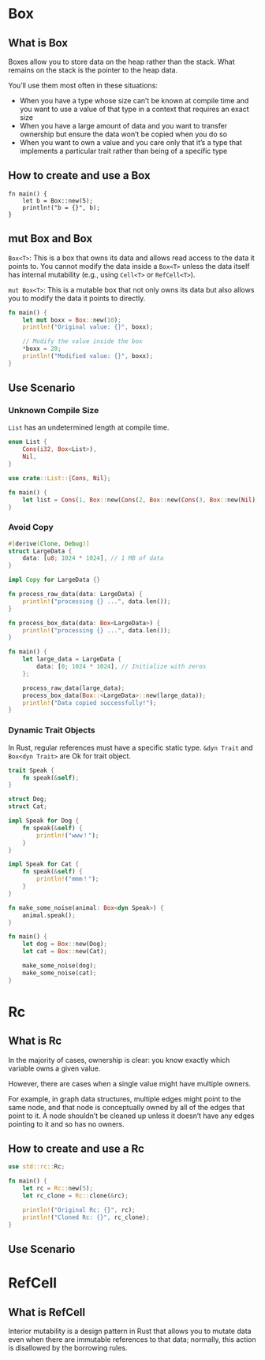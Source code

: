 # Box

## What is Box

Boxes allow you to store data on the heap rather than the stack. What remains on the stack is the pointer to the heap data. 

You’ll use them most often in these situations:

- When you have a type whose size can’t be known at compile time and you want to use a value of that type in a context that requires an exact size
- When you have a large amount of data and you want to transfer ownership but ensure the data won’t be copied when you do so
- When you want to own a value and you care only that it’s a type that implements a particular trait rather than being of a specific type

## How to create and use a Box

```
fn main() {
    let b = Box::new(5);
    println!("b = {}", b);
}
```

## mut Box and Box

`Box<T>`: This is a box that owns its data and allows read access to the data it points to. You cannot modify the data inside a `Box<T>` unless the data itself has internal mutability (e.g., using `Cell<T>` or `RefCell<T>`).

`mut Box<T>`: This is a mutable box that not only owns its data but also allows you to modify the data it points to directly. 

```rust
fn main() {
    let mut boxx = Box::new(10);
    println!("Original value: {}", boxx);

    // Modify the value inside the box
    *boxx = 20;
    println!("Modified value: {}", boxx);
}
```

## Use Scenario

### Unknown Compile Size

`List` has an undetermined length at compile time.

```rust
enum List {
    Cons(i32, Box<List>),
    Nil,
}

use crate::List::{Cons, Nil};

fn main() {
    let list = Cons(1, Box::new(Cons(2, Box::new(Cons(3, Box::new(Nil))))));
}
```

### Avoid Copy

```rust
#[derive(Clone, Debug)]
struct LargeData {
    data: [u8; 1024 * 1024], // 1 MB of data
}

impl Copy for LargeData {}

fn process_raw_data(data: LargeData) {
    println!("processing {} ...", data.len());
}

fn process_box_data(data: Box<LargeData>) {
    println!("processing {} ...", data.len());
}

fn main() {
    let large_data = LargeData {
        data: [0; 1024 * 1024], // Initialize with zeros
    };

    process_raw_data(large_data);
    process_box_data(Box::<LargeData>::new(large_data));
    println!("Data copied successfully!");
}
```

### Dynamic Trait Objects

In Rust, regular references must have a specific static type. ` &dyn Trait ` and  `Box<dyn Trait>` are Ok for trait object.

```rust
trait Speak {
    fn speak(&self);
}

struct Dog;
struct Cat;

impl Speak for Dog {
    fn speak(&self) {
        println!("www！");
    }
}

impl Speak for Cat {
    fn speak(&self) {
        println!("mmm！");
    }
}

fn make_some_noise(animal: Box<dyn Speak>) {
    animal.speak();
}

fn main() {
    let dog = Box::new(Dog);
    let cat = Box::new(Cat);

    make_some_noise(dog);
    make_some_noise(cat);
}
```

# Rc

## What is Rc
In the majority of cases, ownership is clear: you know exactly which variable owns a given value. 

However, there are cases when a single value might have multiple owners. 

For example, in graph data structures, multiple edges might point to the same node, and that node is conceptually owned by all of the edges that point to it. A node shouldn’t be cleaned up unless it doesn’t have any edges pointing to it and so has no owners.

## How to create and use a Rc

```rust
use std::rc::Rc;

fn main() {
    let rc = Rc::new(5);
    let rc_clone = Rc::clone(&rc);

    println!("Original Rc: {}", rc);
    println!("Cloned Rc: {}", rc_clone);
}
```


## Use Scenario

# RefCell

## What is RefCell

Interior mutability is a design pattern in Rust that allows you to mutate data even when there are immutable references to that data; normally, this action is disallowed by the borrowing rules. 